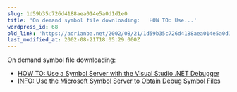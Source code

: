 ```yaml
---
slug: 1d59b35c726d4188aea014e5a0d1d1e0
title: 'On demand symbol file downloading:   HOW TO: Use...'
wordpress_id: 68
old_link: 'https://adrianba.net/2002/08/21/1d59b35c726d4188aea014e5a0d1d1e0/'
last_modified_at: 2002-08-21T18:05:29.000Z
---
```


On demand symbol file downloading:

  * [
HOW TO: Use a Symbol Server with the Visual Studio .NET
Debugger](http://support.microsoft.com/default.aspx?scid=kb;EN-US;q319037)
  * [
INFO: Use the Microsoft Symbol Server to Obtain Debug Symbol
Files](http://support.microsoft.com/default.aspx?scid=kb;en-us;Q311503)
